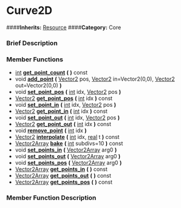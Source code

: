 #  Curve2D  
####**Inherits:** [Resource](class_resource)
####**Category:** Core

###  Brief Description  


###  Member Functions 
  * [int](class_int)  **[get&#95;point&#95;count](#get_point_count)**  **(** **)** const
  * void  **[add&#95;point](#add_point)**  **(** [Vector2](class_vector2) pos, [Vector2](class_vector2) in=Vector2(0,0), [Vector2](class_vector2) out=Vector2(0,0)  **)**
  * void  **[set&#95;point&#95;pos](#set_point_pos)**  **(** [int](class_int) idx, [Vector2](class_vector2) pos  **)**
  * [Vector2](class_vector2)  **[get&#95;point&#95;pos](#get_point_pos)**  **(** [int](class_int) idx  **)** const
  * void  **[set&#95;point&#95;in](#set_point_in)**  **(** [int](class_int) idx, [Vector2](class_vector2) pos  **)**
  * [Vector2](class_vector2)  **[get&#95;point&#95;in](#get_point_in)**  **(** [int](class_int) idx  **)** const
  * void  **[set&#95;point&#95;out](#set_point_out)**  **(** [int](class_int) idx, [Vector2](class_vector2) pos  **)**
  * [Vector2](class_vector2)  **[get&#95;point&#95;out](#get_point_out)**  **(** [int](class_int) idx  **)** const
  * void  **[remove&#95;point](#remove_point)**  **(** [int](class_int) idx  **)**
  * [Vector2](class_vector2)  **[interpolate](#interpolate)**  **(** [int](class_int) idx, [real](class_real) t  **)** const
  * [Vector2Array](class_vector2array)  **[bake](#bake)**  **(** [int](class_int) subdivs=10  **)** const
  * void  **[set&#95;points&#95;in](#set_points_in)**  **(** [Vector2Array](class_vector2array) arg0  **)**
  * void  **[set&#95;points&#95;out](#set_points_out)**  **(** [Vector2Array](class_vector2array) arg0  **)**
  * void  **[set&#95;points&#95;pos](#set_points_pos)**  **(** [Vector2Array](class_vector2array) arg0  **)**
  * [Vector2Array](class_vector2array)  **[get&#95;points&#95;in](#get_points_in)**  **(** **)** const
  * [Vector2Array](class_vector2array)  **[get&#95;points&#95;out](#get_points_out)**  **(** **)** const
  * [Vector2Array](class_vector2array)  **[get&#95;points&#95;pos](#get_points_pos)**  **(** **)** const

###  Member Function Description  

